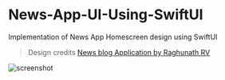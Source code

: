 # News-App-UI-Using-SwiftUI
Implementation of News App Homescreen design using SwiftUI

> Design credits [News blog Application by Raghunath RV](uplabs.com/posts/news-blog-application)

![screenshot](https://user-images.githubusercontent.com/49426260/82672807-790d6000-9c5e-11ea-9472-c337cdba2c82.jpg)
